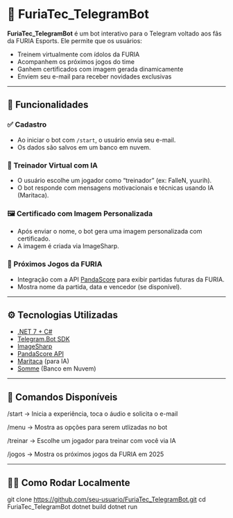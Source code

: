 # 🐾 FuriaTec_TelegramBot

**FuriaTec_TelegramBot** é um bot interativo para o Telegram voltado aos fãs da FURIA Esports. Ele permite que os usuários:

- Treinem virtualmente com ídolos da FURIA
- Acompanhem os próximos jogos do time
- Ganhem certificados com imagem gerada dinamicamente
- Enviem seu e-mail para receber novidades exclusivas

---

## 📸 Funcionalidades

### ✅ Cadastro
- Ao iniciar o bot com `/start`, o usuário envia seu e-mail.
- Os dados são salvos em um banco em nuvem.

### 🧠 Treinador Virtual com IA
- O usuário escolhe um jogador como “treinador” (ex: FalleN, yuurih).
- O bot responde com mensagens motivacionais e técnicas usando IA (Maritaca).

### 🖼️ Certificado com Imagem Personalizada
- Após enviar o nome, o bot gera uma imagem personalizada com certificado.
- A imagem é criada via ImageSharp.

### 📅 Próximos Jogos da FURIA
- Integração com a API [PandaScore](https://developers.pandascore.co/) para exibir partidas futuras da FURIA.
- Mostra nome da partida, data e vencedor (se disponível).

---

## ⚙️ Tecnologias Utilizadas

- [.NET 7 + C#](https://dotnet.microsoft.com/)
- [Telegram.Bot SDK](https://github.com/TelegramBots/Telegram.Bot)
- [ImageSharp](https://github.com/SixLabors/ImageSharp)
- [PandaScore API](https://developers.pandascore.co/)
- [Maritaca](https://www.maritaca.ai) (para IA)
- [Somme](https://somee.com) (Banco em Nuvem)

---

## 💬 Comandos Disponíveis

/start → Inicia a experiência, toca o áudio e solicita o e-mail

/menu → Mostra as opções para serem utlizadas no bot

/treinar → Escolhe um jogador para treinar com você via IA

/jogos → Mostra os próximos jogos da FURIA em 2025

---

## 👨‍💻 Como Rodar Localmente

git clone https://github.com/seu-usuario/FuriaTec_TelegramBot.git
cd FuriaTec_TelegramBot
dotnet build
dotnet run



